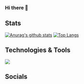 ### Hi there 👋

## Stats
[![Anurag's github stats](https://github-readme-stats.vercel.app/api?username=CrashOverrideProductions)](https://github.com/anuraghazra/github-readme-stats)
[![Top Langs](https://github-readme-stats.vercel.app/api/top-langs/?username=CrashOverrideProductions&langs_count=8)](https://github.com/anuraghazra/github-readme-stats)


## Technologies & Tools

![](https://img.shields.io/badge/Code-Python-success?style=flat&logo=data:image/svg%2bxml;base64,<BASE64_DATA>)


## Socials


<!--
**CrashOverrideProductions/CrashOverRideProductions** is a ✨ _special_ ✨ repository because its `README.md` (this file) appears on your GitHub profile.

Here are some ideas to get you started:

- 🔭 I’m currently working on ...
- 🌱 I’m currently learning ...
- 👯 I’m looking to collaborate on ...
- 🤔 I’m looking for help with ...
- 💬 Ask me about ...
- 📫 How to reach me: ...
- 😄 Pronouns: ...
- ⚡ Fun fact: ...
-->
